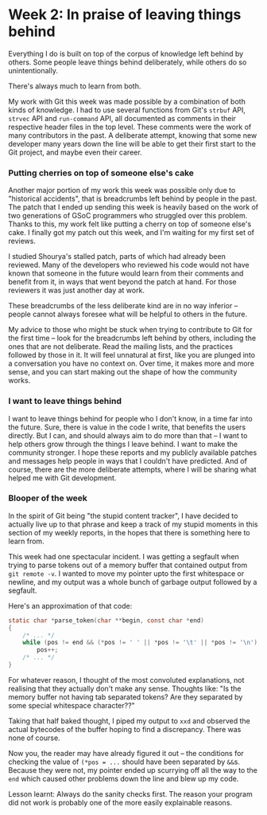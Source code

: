 # Week 2: In praise of leaving things behind

Everything I do is built on top of the corpus of knowledge left behind by others. Some people leave things behind deliberately, while others do so unintentionally.

There's always much to learn from both.

My work with Git this week was made possible by a combination of both kinds of knowledge. I had to use several functions from Git's `strbuf` API, `strvec` API and `run-command` API, all documented as comments in their respective header files in the top level. These comments were the work of many contributors in the past. A deliberate attempt, knowing that some new developer many years down the line will be able to get their first start to the Git project, and maybe even their career.

### Putting cherries on top of someone else's cake

Another major portion of my work this week was possible only due to "historical accidents", that is breadcrumbs left behind by people in the past. The patch that I ended up sending this week is heavily based on the work of two generations of GSoC programmers who struggled over this problem. Thanks to this, my work felt like putting a cherry on top of someone else's cake. I finally got my patch out this week, and I'm waiting for my first set of reviews.

I studied Shourya's stalled patch, parts of which had already been reviewed. Many of the developers who reviewed his code would not have known that someone in the future would learn from their comments and benefit from it, in ways that went beyond the patch at hand. For those reviewers it was just another day at work.

These breadcrumbs of the less deliberate kind are in no way inferior – people cannot always foresee what will be helpful to others in the future.

My advice to those who might be stuck when trying to contribute to Git for the first time – look for the breadcrumbs left behind by others, including the ones that are not deliberate. Read the mailing lists, and the practices followed by those in it. It will feel unnatural at first, like you are plunged into a conversation you have no context on. Over time, it makes more and more sense, and you can start making out the shape of how the community works.

### I want to leave things behind

I want to leave things behind for people who I don't know, in a time far into the future. Sure, there is value in the code I write, that benefits the users directly. But I can, and should always aim to do more than that – I want to help others grow through the things I leave behind. I want to make the community stronger. I hope these reports and my publicly available patches and messages help people in ways that I couldn't have predicted. And of course, there are the more deliberate attempts, where I will be sharing what helped me with Git development.

### Blooper of the week

In the spirit of Git being "the stupid content tracker", I have decided to actually live up to that phrase and keep a track of my stupid moments in this section of my weekly reports, in the hopes that there is something here to learn from.

This week had one spectacular incident. I was getting a segfault when trying to parse tokens out of a memory buffer that contained output from `git remote -v`. I wanted to move my pointer upto the first whitespace or newline, and my output was a whole bunch of garbage output followed by a segfault.

Here's an approximation of that code:
```c
static char *parse_token(char **begin, const char *end)
{
	/* ... */
	while (pos != end && (*pos != ' ' || *pos != '\t' || *pos != '\n'))
		pos++;
 	/* ... */
}
```

For whatever reason, I thought of the most convoluted explanations, not realising that they actually don't make any sense. Thoughts like: "Is the memory buffer not having tab separated tokens? Are they separated by some special whitespace character??"

Taking that half baked thought, I piped my output to `xxd` and observed the actual bytecodes of the buffer hoping to find a discrepancy. There was none of course.

Now you, the reader may have already figured it out – the conditions for checking the value of `(*pos = ...` should have been separated by `&&`s. Because they were not, my pointer ended up scurrying off all the way to the `end` which caused other problems down the line and blew up my code.

Lesson learnt: Always do the sanity checks first. The reason your program did not work is probably one of the more easily explainable reasons.
